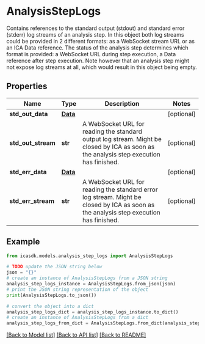 # AnalysisStepLogs

Contains references to the standard output (stdout) and standard error (stderr) log streams of an analysis step. In this object both log streams could be provided in 2 different formats: as a WebSocket stream URL or as an ICA Data reference. The status of the analysis step determines which format is provided: a WebSocket URL during step execution, a Data reference after step execution. Note however that an analysis step might not expose log streams at all, which would result in this object being empty. 

## Properties

Name | Type | Description | Notes
------------ | ------------- | ------------- | -------------
**std_out_data** | [**Data**](Data.md) |  | [optional] 
**std_out_stream** | **str** | A WebSocket URL for reading the standard output log stream. Might be closed by ICA as soon as the analysis step execution has finished. | [optional] 
**std_err_data** | [**Data**](Data.md) |  | [optional] 
**std_err_stream** | **str** | A WebSocket URL for reading the standard error log stream. Might be closed by ICA as soon as the analysis step execution has finished. | [optional] 

## Example

```python
from icasdk.models.analysis_step_logs import AnalysisStepLogs

# TODO update the JSON string below
json = "{}"
# create an instance of AnalysisStepLogs from a JSON string
analysis_step_logs_instance = AnalysisStepLogs.from_json(json)
# print the JSON string representation of the object
print(AnalysisStepLogs.to_json())

# convert the object into a dict
analysis_step_logs_dict = analysis_step_logs_instance.to_dict()
# create an instance of AnalysisStepLogs from a dict
analysis_step_logs_from_dict = AnalysisStepLogs.from_dict(analysis_step_logs_dict)
```
[[Back to Model list]](../README.md#documentation-for-models) [[Back to API list]](../README.md#documentation-for-api-endpoints) [[Back to README]](../README.md)


